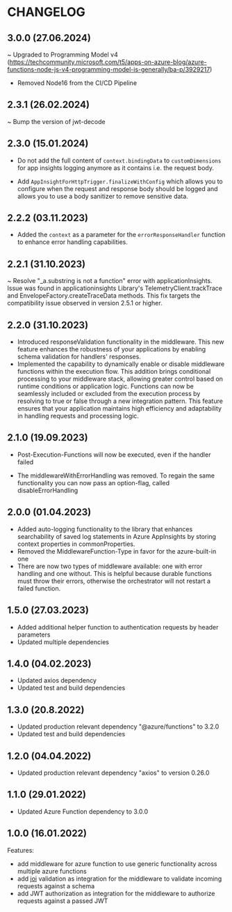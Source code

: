# CHANGELOG

## 3.0.0 (27.06.2024)
~ Upgraded to Programming Model v4 (https://techcommunity.microsoft.com/t5/apps-on-azure-blog/azure-functions-node-js-v4-programming-model-is-generally/ba-p/3929217)
- Removed Node16 from the CI/CD Pipeline

## 2.3.1 (26.02.2024)
~ Bump the version of jwt-decode

## 2.3.0 (15.01.2024)
- Do not add the full content of `context.bindingData` to `customDimensions` for app insights logging anymore as it contains i.e. the request body.
+ Add `AppInsightForHttpTrigger.finalizeWithConfig` which allows you to configure when the request and response body should be logged and allows you to use a body sanitizer to remove sensitive data.

## 2.2.2 (03.11.2023) 
+ Added the `context` as a parameter for the `errorResponseHandler` function to enhance error handling capabilities.

## 2.2.1 (31.10.2023)
~ Resolve "_a.substring is not a function" error with applicationInsights. Issue was found in applicationinsights Library's TelemetryClient.trackTrace and EnvelopeFactory.createTraceData methods. This fix targets the compatibility issue observed in version 2.5.1 or higher.

## 2.2.0 (31.10.2023)
+ Introduced responseValidation functionality in the middleware. This new feature enhances the robustness of your applications by enabling schema validation for handlers' responses.
+ Implemented the capability to dynamically enable or disable middleware functions within the execution flow. This addition brings conditional processing to your middleware stack, allowing greater control based on runtime conditions or application logic. Functions can now be seamlessly included or excluded from the execution process by resolving to true or false through a new integration pattern. This feature ensures that your application maintains high efficiency and adaptability in handling requests and processing logic.

## 2.1.0 (19.09.2023)
+ Post-Execution-Functions will now be executed, even if the handler failed
- The middlewareWithErrorHandling was removed. To regain the same functionality you can now pass an option-flag, called disableErrorHandling

## 2.0.0 (01.04.2023)
- Added auto-logging functionality to the library that enhances searchability of saved log statements in Azure AppInsights by storing context properties in commonProperties. 
- Removed the MiddlewareFunction-Type in favor for the azure-built-in one 
- There are now two types of middleware available: one with error handling and one without. This is helpful because durable functions must throw their errors, otherwise the orchestrator will not restart a failed function.


## 1.5.0 (27.03.2023)

- Added additional helper function to authentication requests by header parameters
- Updated multiple dependencies

## 1.4.0 (04.02.2023)

- Updated axios dependency
- Updated test and build dependencies

## 1.3.0 (20.8.2022)

- Updated production relevant dependency "@azure/functions" to 3.2.0
- Updated test and build dependencies

## 1.2.0 (04.04.2022)

- Updated production relevant dependency "axios" to version 0.26.0

## 1.1.0 (29.01.2022)

- Updated Azure Function dependency to 3.0.0

## 1.0.0 (16.01.2022)

Features:

  - add middleware for azure function to use generic functionality across multiple azure functions
  - add [joi](https://github.com/sideway/joi) validation as integration for the middleware to validate incoming requests against a schema
  - add JWT authorization as integration for the middleware to authorize requests against a passed JWT
